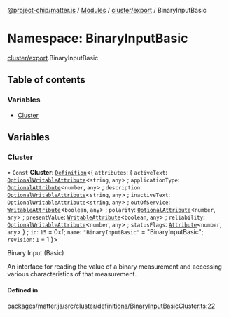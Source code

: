 [@project-chip/matter.js](../README.md) / [Modules](../modules.md) / [cluster/export](cluster_export.md) / BinaryInputBasic

# Namespace: BinaryInputBasic

[cluster/export](cluster_export.md).BinaryInputBasic

## Table of contents

### Variables

- [Cluster](cluster_export.BinaryInputBasic.md#cluster)

## Variables

### Cluster

• `Const` **Cluster**: [`Definition`](cluster_export.ClusterFactory.md#definition)<{ `attributes`: { `activeText`: [`OptionalWritableAttribute`](cluster_export.md#optionalwritableattribute)<`string`, `any`\> ; `applicationType`: [`OptionalAttribute`](cluster_export.md#optionalattribute)<`number`, `any`\> ; `description`: [`OptionalWritableAttribute`](cluster_export.md#optionalwritableattribute)<`string`, `any`\> ; `inactiveText`: [`OptionalWritableAttribute`](cluster_export.md#optionalwritableattribute)<`string`, `any`\> ; `outOfService`: [`WritableAttribute`](cluster_export.md#writableattribute)<`boolean`, `any`\> ; `polarity`: [`OptionalAttribute`](cluster_export.md#optionalattribute)<`number`, `any`\> ; `presentValue`: [`WritableAttribute`](cluster_export.md#writableattribute)<`boolean`, `any`\> ; `reliability`: [`OptionalWritableAttribute`](cluster_export.md#optionalwritableattribute)<`number`, `any`\> ; `statusFlags`: [`Attribute`](cluster_export.md#attribute)<`number`, `any`\>  } ; `id`: ``15`` = 0xf; `name`: ``"BinaryInputBasic"`` = "BinaryInputBasic"; `revision`: ``1`` = 1 }\>

Binary Input (Basic)

An interface for reading the value of a binary measurement and accessing various characteristics of that
measurement.

#### Defined in

[packages/matter.js/src/cluster/definitions/BinaryInputBasicCluster.ts:22](https://github.com/project-chip/matter.js/blob/be83914/packages/matter.js/src/cluster/definitions/BinaryInputBasicCluster.ts#L22)
